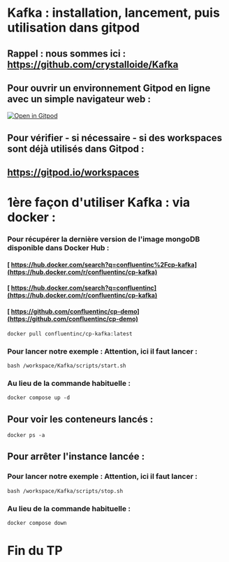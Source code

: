 # Kafka : installation, lancement, puis utilisation dans gitpod

## Rappel : nous sommes ici : https://github.com/crystalloide/Kafka

## Pour ouvrir un environnement Gitpod en ligne avec un simple navigateur web : 

[![Open in Gitpod](https://gitpod.io/button/open-in-gitpod.svg)](https://gitpod.io/#https://github.com/crystalloide/Kafka)

## Pour vérifier - si nécessaire - si des workspaces sont déjà utilisés dans Gitpod :

## https://gitpod.io/workspaces

# 1ère façon d'utiliser Kafka : via docker : 

### Pour récupérer la dernière version de l'image mongoDB disponible dans Docker Hub : 

#### [ https://hub.docker.com/search?q=confluentinc%2Fcp-kafka](https://hub.docker.com/r/confluentinc/cp-kafka)
#### [ https://hub.docker.com/search?q=confluentinc](https://hub.docker.com/r/confluentinc/cp-kafka)
#### [ https://github.com/confluentinc/cp-demo](https://github.com/confluentinc/cp-demo)


    docker pull confluentinc/cp-kafka:latest

### Pour lancer notre exemple : Attention, ici il faut lancer  : 

    bash /workspace/Kafka/scripts/start.sh 
    
###  Au lieu de la commande habituelle : 

    docker compose up -d 
    
## Pour voir les conteneurs lancés :

    docker ps -a

## Pour arrêter l'instance lancée : 

### Pour lancer notre exemple : Attention, ici il faut lancer  : 

    bash /workspace/Kafka/scripts/stop.sh 
    
###  Au lieu de la commande habituelle : 

    docker compose down

# Fin du TP
